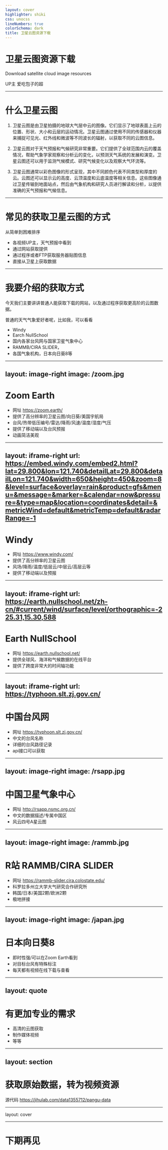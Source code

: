 ```yaml
---
layout: cover
highlighter: shiki
css: unocss
lineNumbers: true
colorSchema: dark
title: 卫星云图资源下载
---
```


# 卫星云图资源下载

<p text-xl>
Download satellite cloud image resources
</p>

<div uppercase text-sm tracking-widest>
UP主 爱吃包子的超
</div>

---

# 什么卫星云图

1. 卫星云图是由卫星拍摄的地球大气层中云的图像。它们显示了地球表面上云的位置、形状、大小和云层的运动情况。卫星云图通过使用不同的传感器和仪器来捕捉可见光、红外线和微波等不同波长的辐射，以获取不同的云图信息。

2. 卫星云图对于天气预报和气候研究非常重要。它们提供了全球范围内云的覆盖情况，帮助气象学家观察和分析云的变化，以预测天气系统的发展和演变。卫星云图还可以用于监测气候模式、研究气候变化以及观察大气环流等。

3. 卫星云图通常以彩色图像的形式呈现，其中不同颜色代表不同类型和厚度的云。云图还可以显示云的高度、云顶温度和云底温度等相关信息。这些图像通过卫星传输到地面站点，然后由气象机构和研究人员进行解读和分析，以提供准确的天气预报和气候信息。

---

# 常见的获取卫星云图的方式

从简单到困难排序

- 各视频UP主，天气预报中看到
- 通过网站获取提供
- 通过程序或者FTP获取服务器贴图信息
- 直接从卫星上获取数据


---

# 我要介绍的获取方式


今天我们主要讲讲普通人能获取下载的网站，以及通过程序获取更高阶的云图数据。

普通的天气气象爱好者呢，比如我，可以看看

- Windy
- Earch NullSchool
- 国内各家台风网与国家卫星气象中心
- RAMMB/CIRA SLIDER，
- 各国气象机构，日本向日葵8等


---
layout: image-right
image: /zoom.jpg
---

# Zoom Earth

- 网址 https://zoom.earth/
- 提供了高分辨率的卫星云图/向日葵/美国宇航局
- 台风/热带低压编号/雷达/降雨/风速/温度/湿度/气压
- 提供了移动端以及台风预报
- 动画简洁美观


---
layout: iframe-right
url: https://embed.windy.com/embed2.html?lat=29.800&lon=121.740&detailLat=29.800&detailLon=121.740&width=650&height=450&zoom=8&level=surface&overlay=rain&product=gfs&menu=&message=&marker=&calendar=now&pressure=&type=map&location=coordinates&detail=&metricWind=default&metricTemp=default&radarRange=-1
---

# Windy

- 网址 https://www.windy.com/
- 提供了高分辨率的卫星云图
- 风场/降雨/温度/低层云/中层云/高层云等
- 提供了移动端以及预报

---
layout: iframe-right
url: https://earth.nullschool.net/zh-cn/#current/wind/surface/level/orthographic=-225.31,15.30,588
---
# Earth NullSchool

- 网址 https://earth.nullschool.net/
- 提供全球风、海洋和气候数据的在线平台
- 提供了跨度非常大的时间轴功能

---
layout: iframe-right
url: https://typhoon.slt.zj.gov.cn/
---

# 中国台风网

- 网址 https://typhoon.slt.zj.gov.cn/
- 中文的台风名称
- 详细的台风路径记录
- api接口可以获取

---
layout: image-right
image: /rsapp.jpg
---

# 中国卫星气象中心

- 网址 http://rsapp.nsmc.org.cn/
- 中文的数据描述/专属中国区
- 风云四号A星云图

---
layout: image-right
image: /rammb.jpg
---

# R站 RAMMB/CIRA SLIDER

- 网址 https://rammb-slider.cira.colostate.edu/
- 科罗拉多州立大学大气研究合作研究所
- 韩国/日本/美国2颗/欧洲2颗
- 极地拼接

---
layout: image-right
image: /japan.jpg
---

# 日本向日葵8

- 即时性强/可以在Zoom Earth看到
- 对目标台风有特殊标注
- 每天都有视频在线下载与查看

---
layout: quote
---
# 有更加专业的需求

- 高清的云图获取
- 制作媒体视频
- 等等

---
layout: section
---

# 获取原始数据，转为视频资源

源代码 https://jihulab.com/data1355712/pangu-data

---
layout: cover

---
# 下期再见
